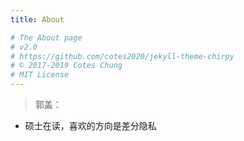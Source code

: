 ```yaml
---
title: About

# The About page
# v2.0
# https://github.com/cotes2020/jekyll-theme-chirpy
# © 2017-2019 Cotes Chung
# MIT License
---
```


> 郭盖：
- 硕士在读，喜欢的方向是差分隐私